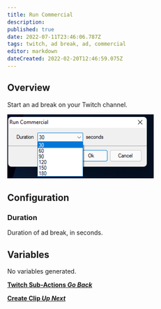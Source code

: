 ```yaml
---
title: Run Commercial 
description: 
published: true
date: 2022-07-11T23:46:06.787Z
tags: twitch, ad break, ad, commercial
editor: markdown
dateCreated: 2022-02-20T12:46:59.075Z
---
```


## Overview

Start an ad break on your Twitch channel.

![ad_duration.png](/ad_duration.png)

## Configuration

### Duration
Duration of ad break, in seconds.

## Variables
No variables generated.


<section class="btn-grid my-5">
    
  [<i class="mdi mdi-chevron-left"></i>**Twitch Sub-Actions *Go Back***](/en/Sub-Actions/Twitch)
  
  [<i class="mdi mdi-twitch text--twitch"></i>**Create Clip *Up Next***](/en/Sub-Actions/Twitch/Create-Clip)
  
</section>